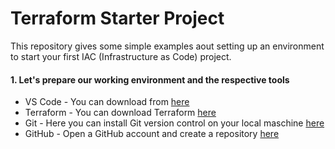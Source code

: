# Terraform Starter Project

This repository gives some simple examples aout setting up an environment to start your first IAC (Infrastructure as Code) project.

#### 1. Let's prepare our working environment and the respective tools
- VS Code - You can download from [here](https://code.visualstudio.com/Download)
- Terraform - You can download Terraform [here](https://www.terraform.io/downloads.html)
- Git - Here you can install Git version control on your local maschine [here](https://git-scm.com/downloads)
- GitHub - Open a GitHub account and create a repository [here](https://github.com/)

